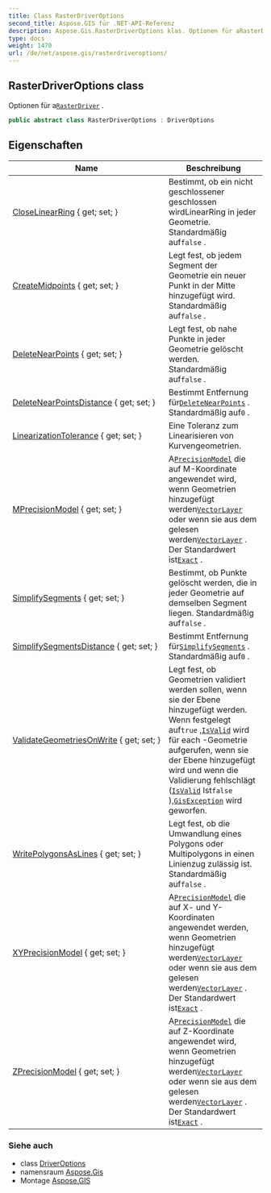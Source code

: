 ```yaml
---
title: Class RasterDriverOptions
second_title: Aspose.GIS für .NET-API-Referenz
description: Aspose.Gis.RasterDriverOptions klas. Optionen für aRasterDriver .
type: docs
weight: 1470
url: /de/net/aspose.gis/rasterdriveroptions/
---
```

## RasterDriverOptions class

Optionen für a[`RasterDriver`](../rasterdriver/) .

```csharp
public abstract class RasterDriverOptions : DriverOptions
```

## Eigenschaften

| Name | Beschreibung |
| --- | --- |
| [CloseLinearRing](../../aspose.gis/driveroptions/closelinearring/) { get; set; } | Bestimmt, ob ein nicht geschlossener geschlossen wirdLinearRing in jeder Geometrie. Standardmäßig auf`false` . |
| [CreateMidpoints](../../aspose.gis/driveroptions/createmidpoints/) { get; set; } | Legt fest, ob jedem Segment der Geometrie ein neuer Punkt in der Mitte hinzugefügt wird. Standardmäßig auf`false` . |
| [DeleteNearPoints](../../aspose.gis/driveroptions/deletenearpoints/) { get; set; } | Legt fest, ob nahe Punkte in jeder Geometrie gelöscht werden. Standardmäßig auf`false` . |
| [DeleteNearPointsDistance](../../aspose.gis/driveroptions/deletenearpointsdistance/) { get; set; } | Bestimmt Entfernung für[`DeleteNearPoints`](../driveroptions/deletenearpoints/) . Standardmäßig auf`0` . |
| [LinearizationTolerance](../../aspose.gis/driveroptions/linearizationtolerance/) { get; set; } | Eine Toleranz zum Linearisieren von Kurvengeometrien. |
| [MPrecisionModel](../../aspose.gis/driveroptions/mprecisionmodel/) { get; set; } | A[`PrecisionModel`](../precisionmodel/) die auf M-Koordinate angewendet wird, wenn Geometrien hinzugefügt werden[`VectorLayer`](../vectorlayer/) oder wenn sie aus dem gelesen werden[`VectorLayer`](../vectorlayer/) . Der Standardwert ist[`Exact`](../precisionmodel/exact/) . |
| [SimplifySegments](../../aspose.gis/driveroptions/simplifysegments/) { get; set; } | Bestimmt, ob Punkte gelöscht werden, die in jeder Geometrie auf demselben Segment liegen. Standardmäßig auf`false` . |
| [SimplifySegmentsDistance](../../aspose.gis/driveroptions/simplifysegmentsdistance/) { get; set; } | Bestimmt Entfernung für[`SimplifySegments`](../driveroptions/simplifysegments/) . Standardmäßig auf`0` . |
| [ValidateGeometriesOnWrite](../../aspose.gis/driveroptions/validategeometriesonwrite/) { get; set; } | Legt fest, ob Geometrien validiert werden sollen, wenn sie der Ebene hinzugefügt werden. Wenn festgelegt auf`true` ,[`IsValid`](../../aspose.gis.geometries/geometry/isvalid/) wird für each -Geometrie aufgerufen, wenn sie der Ebene hinzugefügt wird und wenn die Validierung fehlschlägt ([`IsValid`](../../aspose.gis.geometries/geometry/isvalid/) Ist`false` ),[`GisException`](../gisexception/) wird geworfen. |
| [WritePolygonsAsLines](../../aspose.gis/driveroptions/writepolygonsaslines/) { get; set; } | Legt fest, ob die Umwandlung eines Polygons oder Multipolygons in einen Linienzug zulässig ist. Standardmäßig auf`false` . |
| [XYPrecisionModel](../../aspose.gis/driveroptions/xyprecisionmodel/) { get; set; } | A[`PrecisionModel`](../precisionmodel/) die auf X- und Y-Koordinaten angewendet werden, wenn Geometrien hinzugefügt werden[`VectorLayer`](../vectorlayer/) oder wenn sie aus dem gelesen werden[`VectorLayer`](../vectorlayer/) . Der Standardwert ist[`Exact`](../precisionmodel/exact/) . |
| [ZPrecisionModel](../../aspose.gis/driveroptions/zprecisionmodel/) { get; set; } | A[`PrecisionModel`](../precisionmodel/) die auf Z-Koordinate angewendet wird, wenn Geometrien hinzugefügt werden[`VectorLayer`](../vectorlayer/) oder wenn sie aus dem gelesen werden[`VectorLayer`](../vectorlayer/) . Der Standardwert ist[`Exact`](../precisionmodel/exact/) . |

### Siehe auch

* class [DriverOptions](../driveroptions/)
* namensraum [Aspose.Gis](../../aspose.gis/)
* Montage [Aspose.GIS](../../)


